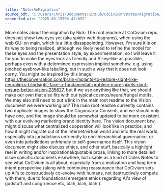 ```yaml
---
title: "NotesReMigration"
source_odt: "C:/Users/Chris/Documents/GitHub/CoCivium™/notes/migration/source_odt/NotesReMigration.odt"
converted_utc: "2025-08-15T03:47:05Z"
---
```

More notes about the migration by Rick: The root readme at CoCivium repo, does not show two eyes yet (aka spider web diagrams), when using the web GUI on main, which is a little dissappointing. However, I'm sure it is on its way to being realized, although we likely need to refine the model for these eyes and the presentation style, by experimentation, so I will leave it for you to make the eyes look as friendly and AI-eyelike as possible, perhaps even with a determined expression implied somehow, e.g. using pinched eyebrow-like labelling, but in such a way that it does not look corny. You might be inspired by this image: <https://theconversation.com/brain-implants-to-restore-sight-like-neuralinks-blindsight-face-a-fundamental-problem-more-pixels-dont-ensure-better-vision-235627>, but if we use anything like that, we should make our own that also fits with our typical cosmos/neural/fungal motifs. We may also still need to put a link in the main root readme to the Vision document we were working on? The main root readme currently contains two duplicate images to show the Cognocarta Consenti, and we should only have one, and the image should be somewhat updated to be more cosistent with our evolving marketing brand identity here. The vision document btw, might discuss what centralized cooperation will look like in practice, and how it might migrate out of the Internet/virtual world and into the real world, especially into jurisdictions unfriendly to non-hierarchical governance, or even into jurisdictions unfriendly to self-governance itself. This vision document might also discuss ethics, and other stuff, basically a highlight reel in writing and/or inspirational/quotable prose, linking to more detailed issue specific documents elsewhere, but usable as a kind of Coles Notes to see what CoCivium is all about, especially from a motivation and long term intent perspective (along with continuing reassurance that CoCivium sets up AI's to constructively co-evolve with humans, not destructively compete with them, due to foundational emergent ethics regarding AI's view of godstuff and congruence etc, blah, blah, blah.).

